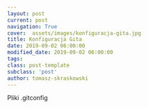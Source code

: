 ```yaml
---
layout: post
current: post
navigation: True
cover:  assets/images/konfiguracja-gita.jpg
title: Konfiguracja Gita
date: 2019-09-02 06:00:00
modified_date: 2019-09-02 06:00:00
tags:
class: post-template
subclass: 'post'
author: tomasz-skraskowski
---
```


Pliki .gitconfig
